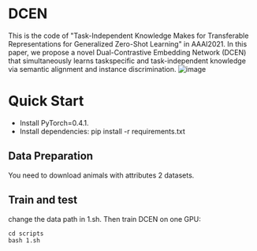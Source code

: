 # DCEN

This is the code of "Task-Independent Knowledge Makes for Transferable Representations for Generalized Zero-Shot Learning" in AAAI2021. In this paper, we propose a novel Dual-Contrastive Embedding Network (DCEN) that simultaneously learns taskspecific and task-independent knowledge via semantic alignment and instance discrimination.
![image](https://user-images.githubusercontent.com/58110770/110479539-7b26a980-8120-11eb-913d-a435c707be16.png)

# Quick Start
- Install PyTorch=0.4.1.
- Install dependencies: pip install -r requirements.txt

## Data Preparation
You need to download animals with attributes 2 datasets.

## Train and test

change the data path in 1.sh. Then train DCEN on one GPU:

``` 
cd scripts
bash 1.sh

``` 


